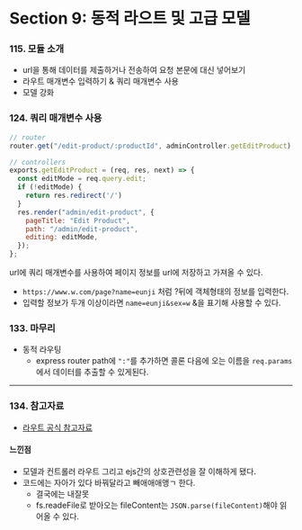 # Section 9: 동적 라으트 및 고급 모델

### 115. 모듈 소개
- url을 통해 데이터를 제출하거나 전송하여 요청 본문에 대신 넣어보기
- 라우트 매개변수 입력하기 & 쿼리 매개변수 사용
- 모델 강화

### 124. 쿼리 매개변수 사용

```js
// router
router.get("/edit-product/:productId", adminController.getEditProduct);

// controllers
exports.getEditProduct = (req, res, next) => {
  const editMode = req.query.edit;
  if (!editMode) {
    return res.redirect('/')
  }
  res.render("admin/edit-product", {
    pageTitle: "Edit Product",
    path: "/admin/edit-product",
    editing: editMode,
  });
};

```
url에 쿼리 매개변수를 사용하여 페이지 정보를 url에 저장하고 가져올 수 있다.
- `https://www.w.com/page?name=eunji` 처럼 ?뒤에 객체형태의 정보를 입력한다.
- 입력할 정보가 두개 이상이라면 `name=eunji&sex=w` &을 표기해 사용할 수 있다.


### 133. 마무리

- 동적 라우팅
  - express router path에 `":"`를 추가하면 콜론 다음에 오는 이름을 `req.params`에서 데이터를 추출할 수 있게된다.

---

### 134. 참고자료
- [라우트 공식 참고자료](https://expressjs.com/en/guide/routing.html)


#### 느낀점

- 모델과 컨트롤러 라우트 그리고 ejs간의 상호관련성을 잘 이해하게 됐다.
- 코드에는 자아가 있다 바꿔달라고 빼애애애앵ㄱ 한다.
  - 결국에는 내잘못
  - fs.readeFile로 받아오는 fileContent는 `JSON.parse(fileContent)`해야 읽어올 수 있다.